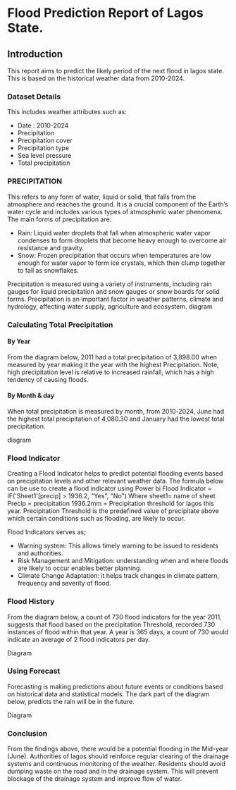 # Flood Prediction Report of Lagos State.

## Introduction
This report aims to predict the likely period of the next flood in lagos state. This is based on the historical weather data from 2010-2024.
### Dataset Details
This includes weather attributes such as:
- Date : 2010-2024
- Precipitation
- Precipitation cover
- Precipitation type
- Sea level pressure
- Total precipitation

  
### PRECIPITATION
This refers to any form of water, liquid or solid, that falls from the atmosphere and reaches the ground. 
It is a crucial component of the Earth’s water cycle and includes various types of atmospheric water phenomena. The main forms of precipitation are:
- Rain: Liquid water droplets that fall when atmospheric water vapor condenses to form droplets that become heavy enough to overcome air resistance and gravity.
- Snow: Frozen precipitation that occurs when temperatures are low enough for water vapor to form ice crystals, which then clump together  to fall as snowflakes.

Precipitation is measured using a variety of instruments, including rain gauges for liquid precipitation and snow gauges or snow boards for solid forms.
Precipitation is an important factor in weather patterns, climate and hydrology,  affecting water supply, agriculture and ecosystem.
diagram

### Calculating Total Precipitation
#### By Year
From the diagram below, 2011 had a total precipitation of 3,898.00 when measured by year making it the year with the highest Precipitation. 
Note, high precipitation level is relative to increased rainfall, which has a high tendency of causing floods.


#### By Month & day
When total precipitation is measured by month, from 2010-2024, June had the highest total precipitation of 4,080.30 and January had the lowest total precipitation. 


diagram

### Flood Indicator
Creating a Flood Indicator helps to predict potential flooding events based on precipitation levels and other relevant weather data. The formula below can be use to create a flood indicator using Power bi
               Flood Indicator = IF('Sheet1'[precip] > 1936.2, "Yes", "No")
Where sheet1= name of sheet
Precip = precipitation
1936.2mm = Precipitation threshold for lagos this year.
Precipitation Threshold is the predefined value of precipitate above which certain conditions such as flooding, are likely to occur.


Flood Indicators serves as;
- Warning system: This allows timely warning to be issued to residents and authorities.
- Risk Management and Mitigation: understanding when and where floods are likely to occur enables better planning.
- Climate Change Adaptation: it helps track changes in climate pattern, frequency and severity of flood.


### Flood History
From the diagram below, a count of 730 flood indicators for the year 2011, suggests that flood based on the precipitation Threshold,
recorded 730 instances of flood within that year. A year is 365 days, a count of 730 would indicate an average of 2 flood indicators per day.

Diagram

### Using Forecast
Forecasting  is making  predictions about future events or conditions based on historical data and statistical models. 
The dark part of the diagram below, predicts the rain will be in the future. 

Diagram

### Conclusion
From the findings above, there would be a potential flooding in the Mid-year (June). 
Authorities of lagos should reinforce regular clearing of the drainage systems and continuous monitoring of the weather. 
Residents should avoid dumping waste on the road and in the drainage system. This will prevent blockage of the drainage system and improve flow of water.








  




